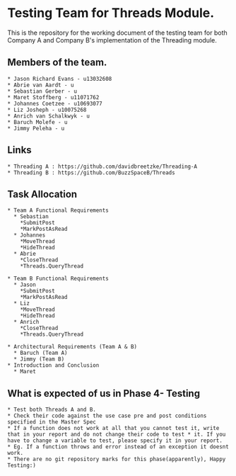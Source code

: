# Testing Team for Threads Module.
This is the repository for the working document of the testing team for both Company A and Company B's implementation of the Threading module.

## Members of the team.

```
* Jason Richard Evans - u13032608
* Abrie van Aardt - u
* Sebastian Gerber - u
* Maret Stoffberg - u11071762
* Johannes Coetzee - u10693077
* Liz Josheph - u10075268
* Anrich van Schalkwyk - u
* Baruch Molefe - u
* Jimmy Peleha - u
```

## Links

```
* Threading A : https://github.com/davidbreetzke/Threading-A
* Threading B : https://github.com/BuzzSpaceB/Threads
```

## Task Allocation

```
* Team A Functional Requirements
  * Sebastian
    *SubmitPost
    *MarkPostAsRead
  * Johannes
    *MoveThread
    *HideThread
  * Abrie
    *CloseThread
    *Threads.QueryThread
    
* Team B Functional Requirements
  * Jason
    *SubmitPost
    *MarkPostAsRead
  * Liz
    *MoveThread
    *HideThread
  * Anrich
    *CloseThread
    *Threads.QueryThread
    
* Architectural Requirements (Team A & B)
  * Baruch (Team A)
  * Jimmy (Team B)
* Introduction and Conclusion
  * Maret
```

## What is expected of us in Phase 4- Testing
```
* Test both Threads A and B.
* Check their code against the use case pre and post conditions specified in the Master Spec
* If a function does not work at all that you cannot test it, write that in your report and do not change their code to test * it. If you have to change a variable to test, please specify it in your report. 
* Eg. If a function throws and error instead of an exception it doesnt work.
* There are no git repository marks for this phase(apparently), Happy Testing:)
```
